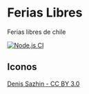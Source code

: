 
# Ferias Libres

Ferias libres de chile

[![Node.js CI](https://github.com/mariofix/ferias-libres/actions/workflows/node.js.yml/badge.svg?branch=main)](https://github.com/mariofix/ferias-libres/actions/workflows/node.js.yml)

## Iconos

[Denis Sazhin - CC BY 3.0](https://www.iconfinder.com/icons/3890936/buy_cart_market_purchase_shop_shopping_store_icon)
